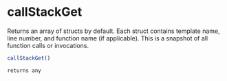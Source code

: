 # callStackGet

Returns an array of structs by default. Each struct contains template name, line number, and function name (if applicable). This is a snapshot of all function calls or invocations.

```javascript
callStackGet()
```

```javascript
returns any
```
